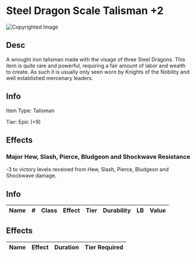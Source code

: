 # Steel Dragon Scale Talisman +2

![Copyrighted Image](SteelDragonScaleTalisman+2.png)

## Desc

A wrought iron talisman made with the visage of three Steel Dragons. This item is quite rare and powerful, requiring a fair amount of labor and wealth to create. As such it is usually only seen worn by Knights of the Nobility and well established mercenary leaders.

## Info

Item Type: Talisman

Tier: Epic (+9)

## Effects

### Major Hew, Slash, Pierce, Bludgeon and Shockwave Resistance

-3 to victory levels received from Hew, Slash, Pierce, Bludgeon and Shockwave damage.

## Info

| Name | # | Class | Effect | Tier | Durability | LB | Value |
| :--: | :-: | :---: | :----: | :--: | :--------: | :-: | :---: |

## Effects

| Name | Effect | Duration | Tier Required |
| :--- | :----: | :------: | :-----------: |
